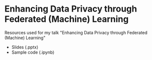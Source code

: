 # Enhancing Data Privacy through Federated (Machine) Learning
Resources used for my talk "Enhancing Data Privacy through Federated (Machine) Learning"  

- Slides (.pptx)
- Sample code (.ipynb)
